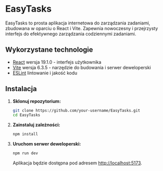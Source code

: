 # EasyTasks

EasyTasks to prosta aplikacja internetowa do zarządzania zadaniami, zbudowana w oparciu o React i Vite. Zapewnia nowoczesny i przejrzysty interfejs do efektywnego zarządzania codziennymi zadaniami.

## Wykorzystane technologie

- [React](https://react.dev/) wersja 19.1.0 - interfejs użytkownika
- [Vite](https://vitejs.dev/) wersja 6.3.5 - narzędzie do budowania i serwer deweloperski
- [ESLint](https://eslint.org/) lintowanie i jakość kodu

## Instalacja

1. **Sklonuj repozytorium:**
   ```sh
   git clone https://github.com/your-username/EasyTasks.git
   cd EasyTasks
   ```

2. **Zainstaluj zależności:**
   ```sh
   npm install
   ```

3. **Uruchom serwer deweloperski:**
   ```sh
   npm run dev
   ```
   Aplikacja będzie dostępna pod adresem [http://localhost:5173](http://localhost:5173).
